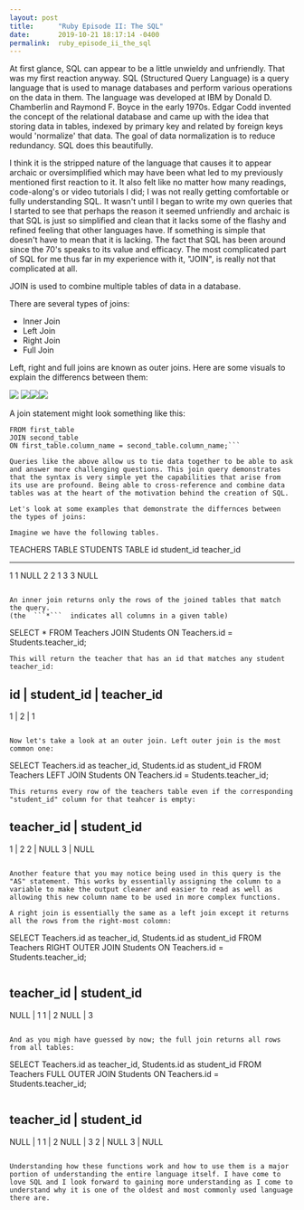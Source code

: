 ```yaml
---
layout: post
title:      "Ruby Episode II: The SQL"
date:       2019-10-21 18:17:14 -0400
permalink:  ruby_episode_ii_the_sql
---
```


At first glance, SQL can appear to be a little unwieldy and unfriendly. That was my first reaction anyway. SQL (Structured Query Language) is a query language that is used to manage databases and perform various operations on the data in them. The language was developed at IBM by Donald D. Chamberlin and Raymond F. Boyce in the early 1970s. Edgar Codd invented the concept of the relational database and came up with the idea that storing data in tables, indexed by primary key and related by foreign keys would 'normalize' that data. The goal of data normalization is to reduce redundancy. SQL does this beautifully.

I think it is the stripped nature of the language that causes it to appear archaic or oversimplified which may have been what led to my previously mentioned first reaction to it. It also felt like no matter how many readings, code-along's or video tutorials I did; I was not really getting comfortable or fully understanding SQL. It wasn't until I began to write my own queries that I started to see that perhaps the reason it seemed unfriendly and archaic is that SQL is just so simplified and clean that it lacks some of the flashy and refined feeling that other languages have. If something is simple that doesn't have to mean that it is lacking. The fact that SQL has been around since the 70's speaks to its value and efficacy. The most complicated part of SQL for me thus far in my experience with it, "JOIN", is really not that complicated at all. 

JOIN is used to combine multiple tables of data in a database. 

There are several types of joins: 
* Inner Join
* Left Join
* Right Join
* Full Join

Left, right and full joins are known as outer joins.
Here are some visuals to explain the differencs between them: 







![](https://images.squarespace-cdn.com/content/v1/5732253c8a65e244fd589e4c/1464122775537-YVL7LO1L7DU54X1MC2CI/ke17ZwdGBToddI8pDm48kMjn7pTzw5xRQ4HUMBCurC5Zw-zPPgdn4jUwVcJE1ZvWMv8jMPmozsPbkt2JQVr8L3VwxMIOEK7mu3DMnwqv-Nsp2ryTI0HqTOaaUohrI8PIvqemgO4J3VrkuBnQHKRCXIkZ0MkTG3f7luW22zTUABU/image-asset.png?format=300w)
![](http://images.squarespace-cdn.com/content/v1/5732253c8a65e244fd589e4c/1464122797709-C2CDMVSK7P4V0FNNX60B/ke17ZwdGBToddI8pDm48kMjn7pTzw5xRQ4HUMBCurC5Zw-zPPgdn4jUwVcJE1ZvWEV3Z0iVQKU6nVSfbxuXl2c1HrCktJw7NiLqI-m1RSK4p2ryTI0HqTOaaUohrI8PIO5TUUNB3eG_Kh3ocGD53-KZS67ndDu8zKC7HnauYqqk/image-asset.png?format=300w)![](https://images.squarespace-cdn.com/content/v1/5732253c8a65e244fd589e4c/1464122744888-MVIUN2P80PG0YE6H12WY/ke17ZwdGBToddI8pDm48kMjn7pTzw5xRQ4HUMBCurC5Zw-zPPgdn4jUwVcJE1ZvWlExFaJyQKE1IyFzXDMUmzc1HrCktJw7NiLqI-m1RSK4p2ryTI0HqTOaaUohrI8PI-FpwTc-ucFcXUDX7aq6Z4KQhQTkyXNMGg1Q_B1dqyTU/image-asset.png?format=300w)![](https://images.squarespace-cdn.com/content/v1/5732253c8a65e244fd589e4c/1464122981217-RIYH5VL2MF1XWTU2DKVQ/ke17ZwdGBToddI8pDm48kMjn7pTzw5xRQ4HUMBCurC5Zw-zPPgdn4jUwVcJE1ZvWEV3Z0iVQKU6nVSfbxuXl2c1HrCktJw7NiLqI-m1RSK4p2ryTI0HqTOaaUohrI8PIO5TUUNB3eG_Kh3ocGD53-KZS67ndDu8zKC7HnauYqqk/image-asset.png?format=300w )


A join statement might look something like this:   
``` SELECT column_name(s)
FROM first_table
JOIN second_table
ON first_table.column_name = second_table.column_name;```

Queries like the above allow us to tie data together to be able to ask and answer more challenging questions. This join query demonstrates that the syntax is very simple yet the capabilities that arise from its use are profound. Being able to cross-reference and combine data tables was at the heart of the motivation behind the creation of SQL. 

Let's look at some examples that demonstrate the differnces between the types of joins:

Imagine we have the following tables.

```
TEACHERS TABLE             STUDENTS TABLE
id                 student_id   teacher_id
---------------            ------------------------
1                          1            NULL
2                          2            1
3                          3            NULL
```

An inner join returns only the rows of the joined tables that match the query.
(the  ```*```  indicates all columns in a given table)

```
SELECT *
FROM Teachers
JOIN Students
ON Teachers.id = Students.teacher_id;
```
This will return the teacher that has an id that matches any student teacher_id:

```
id  |  student_id |  teacher_id
--------------------------
1           |  2  |  1
```

Now let's take a look at an outer join. Left outer join is the most common one:

```
SELECT
  Teachers.id as teacher_id,
  Students.id as student_id
FROM Teachers
LEFT JOIN Students
ON Teachers.id = Students.teacher_id;
```
This returns every row of the teachers table even if the corresponding "student_id" column for that teahcer is empty:

```
teacher_id  |  student_id
--------------------------
1           |  2
2           |  NULL
3           |  NULL
```

Another feature that you may notice being used in this query is the "AS" statement. This works by essentially assigning the column to a variable to make the output cleaner and easier to read as well as allowing this new column name to be used in more complex functions.

A right join is essentially the same as a left join except it returns all the rows from the right-most colomn:

```
SELECT
  Teachers.id as teacher_id,
  Students.id as student_id
FROM Teachers
RIGHT OUTER JOIN Students
ON Teachers.id = Students.teacher_id;
```

```
teacher_id     |  student_id
--------------------------
NULL           |  1
1              |  2
NULL           |  3
```

And as you migh have guessed by now; the full join returns all rows from all tables:

```
SELECT
  Teachers.id as teacher_id,
  Students.id as student_id
FROM Teachers
FULL OUTER JOIN Students
ON Teachers.id = Students.teacher_id;
```

```
teacher_id     |  student_id
--------------------------
NULL           |  1
1              |  2
NULL           |  3
2              |  NULL
3              |  NULL
```

Understanding how these functions work and how to use them is a major portion of understanding the entire language itself. I have come to love SQL and I look forward to gaining more understanding as I come to understand why it is one of the oldest and most commonly used language there are.
